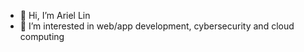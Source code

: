 - 👋 Hi, I’m Ariel Lin
- 👀 I’m interested in web/app development, cybersecurity and cloud computing

<!---
ariellinfy/ariellinfy is a ✨ special ✨ repository because its `README.md` (this file) appears on your GitHub profile.
You can click the Preview link to take a look at your changes.
--->
